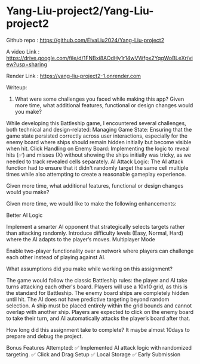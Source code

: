 # Yang-Liu-project2/Yang-Liu-project2

Github repo : https://github.com/ElvaLiu2024/Yang-Liu-project2

A video Link : https://drive.google.com/file/d/1FNBxi8AOdHy1r14wVWfpx2YqgWoBLeXr/view?usp=sharing

Render Link : https://yang-liu-project2-1.onrender.com

Writeup: 

1. What were some challenges you faced while making this app?
Given more time, what additional features, functional or design changes would you make?

While developing this Battleship game, I encountered several challenges, both technical and design-related:
Managing Game State: Ensuring that the game state persisted correctly across user interactions, especially for the enemy board where ships should remain hidden initially but become visible when hit.
Click Handling on Enemy Board: Implementing the logic to reveal hits (✅) and misses (X) without showing the ships initially was tricky, as we needed to track revealed cells separately.
AI Attack Logic: The AI attack function had to ensure that it didn't randomly target the same cell multiple times while also attempting to create a reasonable gameplay experience.


Given more time, what additional features, functional or design changes would you make?

Given more time, we would like to make the following enhancements:

Better AI Logic

Implement a smarter AI opponent that strategically selects targets rather than attacking randomly.
Introduce difficulty levels (Easy, Normal, Hard) where the AI adapts to the player’s moves.
Multiplayer Mode

Enable two-player functionality over a network where players can challenge each other instead of playing against AI.


What assumptions did you make while working on this assignment?

The game would follow the classic Battleship rules: the player and AI take turns attacking each other's board.
Players will use a 10x10 grid, as this is the standard for Battleship.
The enemy board ships are completely hidden until hit.
The AI does not have predictive targeting beyond random selection.
A ship must be placed entirely within the grid bounds and cannot overlap with another ship.
Players are expected to click on the enemy board to take their turn, and AI automatically attacks the player’s board after that.


How long did this assignment take to complete?
It maybe almost 10days to prepare and debug the project.

Bonus Features Attempted:
✅ Implemented AI attack logic with randomized targeting.
✅ Click and Drag Setup
✅ Local Storage
✅ Early Submission
